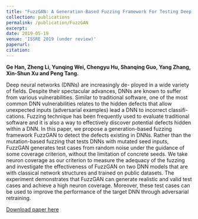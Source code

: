 ```yaml
---
title: "FuzzGAN: A Generation-Based Fuzzing Framework For Testing Deep Neural Networks"
collection: publications
permalink: /publication/FuzzGAN
excerpt:
date: 2019-05-19
venue: 'ISSRE 2019 (under review)'
paperurl:
citation: 
---
```

<b>Ge Han, Zheng Li, Yunqing Wei, Chengyu Hu, Shanqing Guo, Yang Zhang, Xin-Shun Xu and Peng Tang.</b>

Deep neural networks (DNNs) are increasingly de- ployed in a wide variety of fields. Despite their spectacular advances, DNNs are known to suffer from various vulnerabilities. Similar to traditional software, one of the most common DNN vulnerabilities relates to the hidden defects that allow unexpected inputs (adversarial examples) lead a DNN to incorrect classifi- cations. Fuzzing technique has been frequently used to evaluate traditional software and it is also a way to effectively discover potential defects hidden within a DNN. In this paper, we propose a generation-based fuzzing framework FuzzGAN to detect the defects existing in DNNs. Rather than the mutation-based fuzzing that tests DNNs with mutated seed inputs, FuzzGAN generates test cases from random noise under the guidance of some coverage criterion, without the limitation of concrete seeds. We take neuron coverage as our criterion to measure the adequacy of the fuzzing and investigate the effectiveness of FuzzGAN on two DNN models that are with classical network structures and trained on public datasets. The experiment demonstrates that FuzzGAN can generate realistic and valid test cases and achieve a high neuron coverage. Moreover, these test cases can be used to improve the performance of the target DNN through adversarial retraining.

[Download paper here](http://g3h4n.github.io/files/FuzzGAN.pdf)
